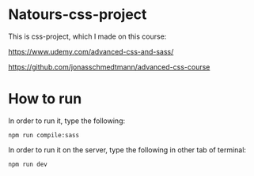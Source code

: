 # Natours-css-project
This is css-project, which I made on this course:

https://www.udemy.com/advanced-css-and-sass/

https://github.com/jonasschmedtmann/advanced-css-course

# How to run
In order to run it, type the following:
```
npm run compile:sass
```
In order to run it on the server, type the following in other tab of terminal:
```
npm run dev
```
